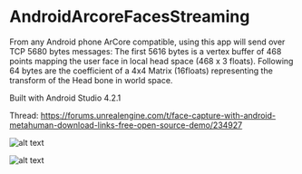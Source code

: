 # AndroidArcoreFacesStreaming

From any Android phone ArCore compatible, using this app will send over TCP 5680 bytes messages:
The first 5616 bytes is a vertex buffer of 468 points mapping the user face in local head space (468 x 3 floats).
Following 64 bytes are the coefficient of a 4x4 Matrix (16floats) representing the transform of the Head bone in world space.

Built with Android Studio 4.2.1

Thread:
https://forums.unrealengine.com/t/face-capture-with-android-metahuman-download-links-free-open-source-demo/234927

![alt text](https://i.imgur.com/T9EV1fr.png)

![alt text](https://i.imgur.com/uC77IqQl.jpg)


